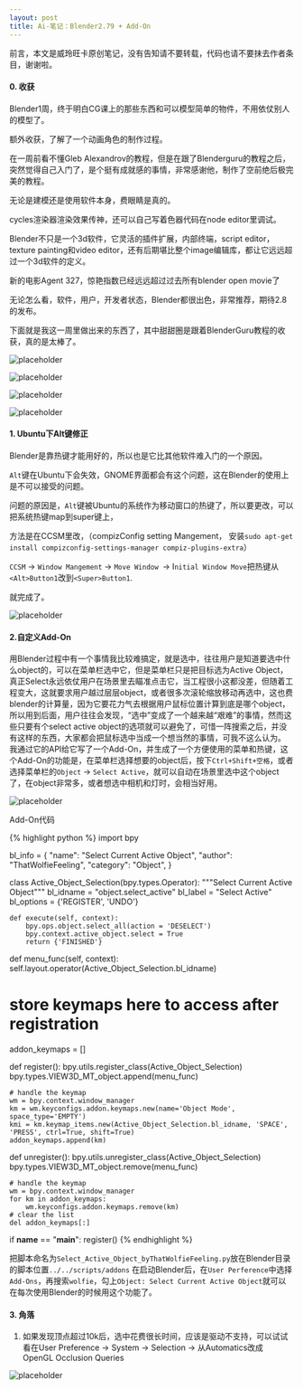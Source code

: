 ```yaml
---
layout: post
title: Ai-笔记：Blender2.79 + Add-On
---
```

<div class="message">
前言，本文是威玲旺卡原创笔记，没有告知请不要转载，代码也请不要抹去作者条目，谢谢啦。
</div>


#### 0. 收获

Blender1周，终于明白CG课上的那些东西和可以模型简单的物件，不用依仗别人的模型了。

额外收获，了解了一个动画角色的制作过程。

在一周前看不懂Gleb Alexandrov的教程，但是在跟了Blenderguru的教程之后，突然觉得自己入门了，是个挺有成就感的事情，非常感谢他，制作了空前绝后极完美的教程。

无论是建模还是使用软件本身，费眼睛是真的。

cycles渲染器渲染效果传神，还可以自己写着色器代码在node editor里调试。

Blender不只是一个3d软件，它灵活的插件扩展，内部终端，script editor，texture painting和video editor，还有后期堪比整个image编辑库，都让它远远超过一个3d软件的定义。

新的电影Agent 327，惊艳指数已经远远超过过去所有blender open movie了

无论怎么看，软件，用户，开发者状态，Blender都很出色，非常推荐，期待2.8的发布。

下面就是我这一周里做出来的东西了，其中甜甜圈是跟着BlenderGuru教程的收获，真的是太棒了。

![placeholder](https://upload-images.jianshu.io/upload_images/94086-847497f79817bdec.png?imageMogr2/auto-orient/strip%7CimageView2/2/w/1240 "donut")

![placeholder](https://upload-images.jianshu.io/upload_images/94086-320eedbc26468399.png?imageMogr2/auto-orient/strip%7CimageView2/2/w/1240 "donut2")

![placeholder](https://upload-images.jianshu.io/upload_images/94086-5d2cf8a088d896f5.png?imageMogr2/auto-orient/strip%7CimageView2/2/w/1240 "wolfie in progress")

![placeholder](https://upload-images.jianshu.io/upload_images/94086-9ddfd323a3ab799e.png?imageMogr2/auto-orient/strip%7CimageView2/2/w/1240 "wolfie")

#### 1. Ubuntu下Alt键修正

Blender是靠热键才能用好的，所以也是它比其他软件难入门的一个原因。

`Alt`键在Ubuntu下会失效，GNOME界面都会有这个问题，这在Blender的使用上是不可以接受的问题。

问题的原因是，`Alt`键被Ubuntu的系统作为移动窗口的热键了，所以要更改，可以把系统热键map到super键上，

方法是在CCSM里改，（compizConfig setting Mangement， 安装`sudo apt-get install compizconfig-settings-manager compiz-plugins-extra`）

`CCSM` -> `Window Mangement` -> `Move Window `-> I`nitial Window Move`把热键从`<Alt>Button1`改到`<Super>Button1`.

就完成了。

![placeholder](https://upload-images.jianshu.io/upload_images/94086-004163f05b759f43.png?imageMogr2/auto-orient/strip%7CimageView2/2/w/1240 "ccsm")


#### 2.自定义Add-On

用Blender过程中有一个事情我比较难搞定，就是选中，往往用户是知道要选中什么object的，可以在菜单栏选中它，但是菜单栏只是把目标选为Active Object，真正Select永远依仗用户在场景里去瞄准点击它，当工程很小这都没差，但随着工程变大，这就要求用户越过层层object，或者很多次滚轮缩放移动再选中，这也费blender的计算量，因为它要花力气去根据用户鼠标位置计算到底是哪个object，所以用到后面，用户往往会发现，“选中”变成了一个越来越“艰难”的事情，然而这些只要有个select active object的选项就可以避免了，可惜一阵搜索之后，并没有这样的东西，大家都会把鼠标选中当成一个想当然的事情，可我不这么认为。 我通过它的API给它写了一个Add-On，并生成了一个方便使用的菜单和热键，这个Add-On的功能是，在菜单栏选择想要的object后，按下`Ctrl+Shift+空格`，或者选择菜单栏的`Object` -> `Select Active`，就可以自动在场景里选中这个object了，在object非常多，或者想选中相机和灯时，会相当好用。

![placeholder](https://upload-images.jianshu.io/upload_images/94086-5e30e4f7883145e3.png?imageMogr2/auto-orient/strip%7CimageView2/2/w/1240 "Add-On功能")

Add-On代码

{% highlight python %}
import bpy

bl_info = {
    "name": "Select Current Active Object",
    "author": "ThatWolfieFeeling",
    "category": "Object",
}

class Active_Object_Selection(bpy.types.Operator):
    """Select Current Active Object"""
    bl_idname = "object.select_active"
    bl_label = "Select Active"
    bl_options = {'REGISTER', 'UNDO'}

    def execute(self, context):
        bpy.ops.object.select_all(action = 'DESELECT')
        bpy.context.active_object.select = True
        return {'FINISHED'}

def menu_func(self, context):
    self.layout.operator(Active_Object_Selection.bl_idname)

# store keymaps here to access after registration
addon_keymaps = []

def register():
    bpy.utils.register_class(Active_Object_Selection)
    bpy.types.VIEW3D_MT_object.append(menu_func)

    # handle the keymap
    wm = bpy.context.window_manager
    km = wm.keyconfigs.addon.keymaps.new(name='Object Mode', space_type='EMPTY')
    kmi = km.keymap_items.new(Active_Object_Selection.bl_idname, 'SPACE', 'PRESS', ctrl=True, shift=True)
    addon_keymaps.append(km)

def unregister():
    bpy.utils.unregister_class(Active_Object_Selection)
    bpy.types.VIEW3D_MT_object.remove(menu_func)

    # handle the keymap
    wm = bpy.context.window_manager
    for km in addon_keymaps:
        wm.keyconfigs.addon.keymaps.remove(km)
    # clear the list
    del addon_keymaps[:]


if __name__ == "__main__":
    register()
{% endhighlight %}

把脚本命名为`Select_Active_Object_byThatWolfieFeeling.py`放在Blender目录的脚本位置`../../scripts/addons`
在启动Blender后，在`User Perference`中选择`Add-Ons`，再搜索`wolfie`，勾上`Object: Select Current Active Object`就可以在每次使用Blender的时候用这个功能了。

#### 3. 角落

1. 如果发现顶点超过10k后，选中花费很长时间，应该是驱动不支持，可以试试看在User Preference -> System -> Selection -> 从Automatics改成OpenGL Occlusion Queries

![placeholder](https://upload-images.jianshu.io/upload_images/94086-702614031d89c420.png?imageMogr2/auto-orient/strip%7CimageView2/2/w/1240 "Dog in Progress")
